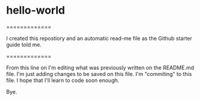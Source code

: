 # hello-world
=============

I created this repostiory and an automatic read-me file as the Github starter guide told me.

=============


From this line on I'm editing what was previously written on the README.md file.
I'm just adding changes to be saved on this file. I'm "commiting" to this file.
I hope that I'll learn to code soon enough.

Bye.
